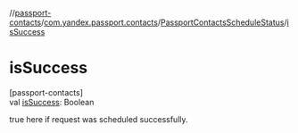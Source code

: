 //[passport-contacts](../../../index.md)/[com.yandex.passport.contacts](../index.md)/[PassportContactsScheduleStatus](index.md)/[isSuccess](is-success.md)

# isSuccess

[passport-contacts]\
val [isSuccess](is-success.md): Boolean

true here if request was scheduled successfully.
